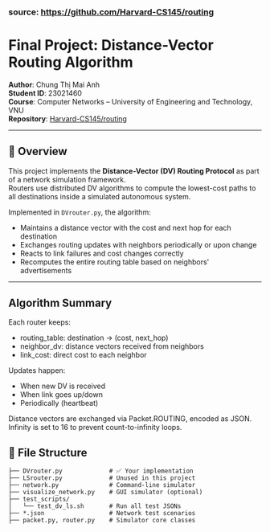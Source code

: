 ### source: https://github.com/Harvard-CS145/routing

# Final Project: Distance-Vector Routing Algorithm

**Author**: Chung Thị Mai Anh  
**Student ID**: 23021460  
**Course**: Computer Networks – University of Engineering and Technology, VNU  
**Repository**: [Harvard-CS145/routing](https://github.com/Harvard-CS145/routing)

---

## 🚀 Overview

This project implements the **Distance-Vector (DV) Routing Protocol** as part of a network simulation framework.  
Routers use distributed DV algorithms to compute the lowest-cost paths to all destinations inside a simulated autonomous system.

Implemented in `DVrouter.py`, the algorithm:
- Maintains a distance vector with the cost and next hop for each destination
- Exchanges routing updates with neighbors periodically or upon change
- Reacts to link failures and cost changes correctly
- Recomputes the entire routing table based on neighbors' advertisements

---
## Algorithm Summary
Each router keeps:
- routing_table: destination → (cost, next_hop)
- neighbor_dv: distance vectors received from neighbors
- link_cost: direct cost to each neighbor

Updates happen:
- When new DV is received
- When link goes up/down
- Periodically (heartbeat)

Distance vectors are exchanged via Packet.ROUTING, encoded as JSON.
Infinity is set to 16 to prevent count-to-infinity loops.

## 📁 File Structure

```plaintext
├── DVrouter.py             # ✅ Your implementation
├── LSrouter.py             # Unused in this project
├── network.py              # Command-line simulator
├── visualize_network.py    # GUI simulator (optional)
├── test_scripts/
│   └── test_dv_ls.sh       # Run all test JSONs
├── *.json                  # Network test scenarios
├── packet.py, router.py    # Simulator core classes